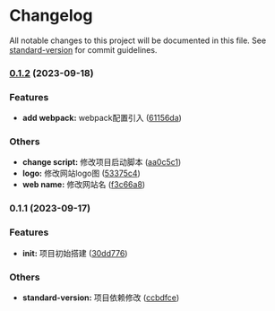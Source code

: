 # Changelog

All notable changes to this project will be documented in this file. See [standard-version](https://github.com/conventional-changelog/standard-version) for commit guidelines.

### [0.1.2](https://github.com/Nceco/tickonerApp/compare/v0.1.1...v0.1.2) (2023-09-18)


### Features

* **add webpack:** webpack配置引入 ([61156da](https://github.com/Nceco/tickonerApp/commit/61156da2a84f21c5f36e53cc413271c2c47ff2ff))


### Others

* **change script:** 修改项目启动脚本 ([aa0c5c1](https://github.com/Nceco/tickonerApp/commit/aa0c5c1f9df4c3c121af10842ac49c480344e4e7))
* **logo:** 修改网站logo图 ([53375c4](https://github.com/Nceco/tickonerApp/commit/53375c439d009f719ccfd79a9c36b598663358f5))
* **web name:** 修改网站名 ([f3c66a8](https://github.com/Nceco/tickonerApp/commit/f3c66a89718e119a345fd7f1a45b42ab9c5d57c0))

### 0.1.1 (2023-09-17)


### Features

* **init:** 项目初始搭建 ([30dd776](https://github.com/Cstylefly/tickonerApp/commit/30dd7763394ea8bcac9ea511eab32cf770428bf6))


### Others

* **standard-version:** 项目依赖修改 ([ccbdfce](https://github.com/Cstylefly/tickonerApp/commit/ccbdfce6bf4e3121f206b65e1d1176e77757b180))
